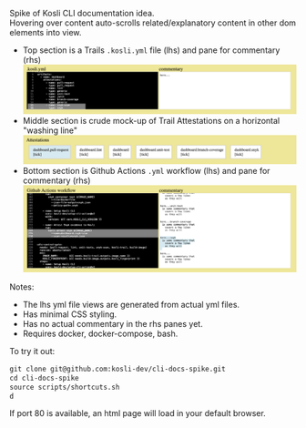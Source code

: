 
Spike of Kosli CLI documentation idea.  
Hovering over content auto-scrolls related/explanatory content in other dom elements into view.  
- Top section is a Trails `.kosli.yml` file (lhs) and pane for commentary (rhs)   
![Screenshot](https://github.com/kosli-dev/cli-docs-spike/blob/main/docs/template.png?raw=true)
- Middle section is crude mock-up of Trail Attestations on a horizontal "washing line"
![Screenshot](https://github.com/kosli-dev/cli-docs-spike/blob/main/docs/attestations.png?raw=true)
- Bottom section is Github Actions `.yml` workflow (lhs) and pane for commentary (rhs)
![Screenshot](https://github.com/kosli-dev/cli-docs-spike/blob/main/docs/ci-workflow.png?raw=true)

Notes:
- The lhs yml file views are generated from actual yml files.
- Has minimal CSS styling.
- Has no actual commentary in the rhs panes yet.
- Requires docker, docker-compose, bash.  

To try it out:
```shell
git clone git@github.com:kosli-dev/cli-docs-spike.git
cd cli-docs-spike
source scripts/shortcuts.sh
d
```
If port 80 is available, an html page will load in your default browser.
